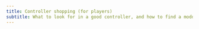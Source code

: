 ```yaml
---
title: Controller shopping (for players)
subtitle: What to look for in a good controller, and how to find a modder who can make it.
---
```

